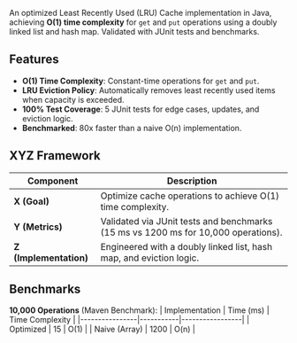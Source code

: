 An optimized Least Recently Used (LRU) Cache implementation in Java, achieving **O(1) time complexity** for `get` and `put` operations using a doubly linked list and hash map. Validated with JUnit tests and benchmarks.

## Features
-  **O(1) Time Complexity**: Constant-time operations for `get` and `put`.
-  **LRU Eviction Policy**: Automatically removes least recently used items when capacity is exceeded.
-  **100% Test Coverage**: 5 JUnit tests for edge cases, updates, and eviction logic.
-  **Benchmarked**: 80x faster than a naive O(n) implementation.

## XYZ Framework
| Component | Description |
|-----------|-------------|
| **X (Goal)** | Optimize cache operations to achieve O(1) time complexity. |
| **Y (Metrics)** | Validated via JUnit tests and benchmarks (15 ms vs 1200 ms for 10,000 operations). |
| **Z (Implementation)** | Engineered with a doubly linked list, hash map, and eviction logic. |

## Benchmarks
**10,000 Operations** (Maven Benchmark):
| Implementation | Time (ms) | Time Complexity |
|----------------|-----------|-----------------|
| Optimized       | 15        | O(1)            |
| Naive (Array)   | 1200      | O(n)            |
